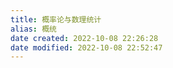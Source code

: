 ```yaml
---
title: 概率论与数理统计
alias: 概统
date created: 2022-10-08 22:26:28
date modified: 2022-10-08 22:52:47
---
```

